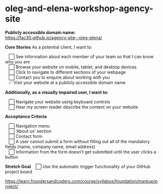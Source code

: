 # oleg-and-elena-workshop-agency-site

**Publicly accessible domain name:**<br>
https://fac30.github.io/agency-site--oleg-elena/

**Core Stories**
As a potential client, I want to:<br>

&nbsp;&nbsp;&nbsp;⬜️ See information about each member of your team so that I can know who you are<br>
&nbsp;&nbsp;&nbsp;⬜️ Browse your website on mobile, tablet, and desktop devices<br>
&nbsp;&nbsp;&nbsp;⬜️ Click to navigate to different sections of your webpage<br>
&nbsp;&nbsp;&nbsp;⬜️ Contact you to enquire about working with you<br>
&nbsp;&nbsp;&nbsp;✅ Visit your website at a publicly accessible domain name


**Additionally, as a visually impaired user, I want to:**

&nbsp;&nbsp;&nbsp;⬜️ Navigate your website using keyboard controls<br>
&nbsp;&nbsp;&nbsp;⬜️ Hear my screen reader describe the content on your website

**Acceptance Criteria**

&nbsp;&nbsp;&nbsp;⬜️ Navigation menu<br>
&nbsp;&nbsp;&nbsp;⬜️ ‘About us’ section<br>
&nbsp;&nbsp;&nbsp;⬜️ Contact form<br>
&nbsp;&nbsp;&nbsp;⬜️ A user cannot submit a form without filling out all of the mandatory fields (name, company name, email address)<br>
&nbsp;&nbsp;&nbsp;⬜️ Information from the form doesn’t get submitted until the user clicks a button<br>

**Stretch Goal**
&nbsp;&nbsp;&nbsp;⬜️ Use the automatic trigger functionality of your GitHub project board<br>


https://learn.foundersandcoders.com/course/syllabus/foundation/markup/project/

